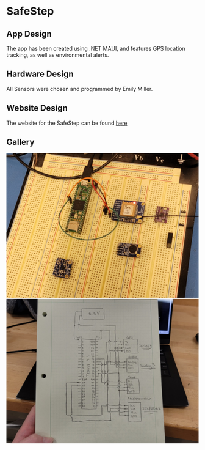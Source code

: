 # SafeStep

## App Design
The app has been created using .NET MAUI, and features GPS location tracking, as well as environmental alerts.

## Hardware Design
All Sensors were chosen and programmed by Emily Miller. 

## Website Design 
The website for the SafeStep can be found [here](https://jpcoker3.github.io)

## Gallery
![Breadboard](https://github.com/jpcoker3/jpcoker3.github.io/blob/main/assets/images/Design_images/6.jpg) ![Layout](https://github.com/jpcoker3/jpcoker3.github.io/blob/main/assets/images/Design_images/9.jpg)

